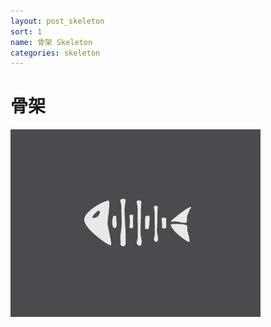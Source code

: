 ```yaml
---
layout: post_skeleton
sort: 1
name: 骨架 Skeleton
categories: skeleton
---
```


# 骨架

![骨架](/assets/image/startup/skeleton.png)
